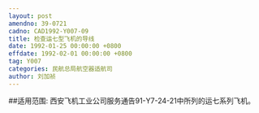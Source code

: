 ```yaml
---
layout: post
amendno: 39-0721
cadno: CAD1992-Y007-09
title: 检查运七型飞机的导线
date: 1992-01-25 00:00:00 +0800
effdate: 1992-02-01 00:00:00 +0800
tag: Y007
categories: 民航总局航空器适航司
author: 刘加祯
---
```


##适用范围:
西安飞机工业公司服务通告91-Y7-24-21中所列的运七系列飞机。

